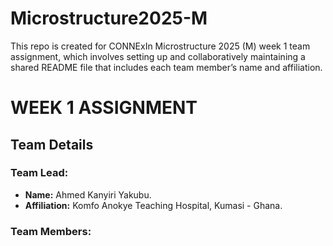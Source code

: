 # Microstructure2025-M
This repo is created for CONNExIn Microstructure 2025 (M) week 1 team assignment, which involves setting up and collaboratively maintaining a shared README file that includes each team member’s name and affiliation.

# WEEK 1 ASSIGNMENT

## Team Details

### Team Lead:

- **Name:** Ahmed Kanyiri Yakubu.
- **Affiliation:** Komfo Anokye Teaching Hospital, Kumasi - Ghana.

### Team Members:
